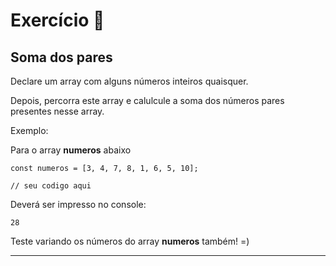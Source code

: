 # Exercício 🏫

## Soma dos pares

Declare um array com alguns números inteiros quaisquer.

Depois, percorra este array e calulcule a soma dos números pares presentes nesse array.

Exemplo:

Para o array **numeros** abaixo
```javascript=
const numeros = [3, 4, 7, 8, 1, 6, 5, 10];

// seu codigo aqui
```
Deverá ser impresso no console:
```
28
```

Teste variando os números do array **numeros** também! =)

---
